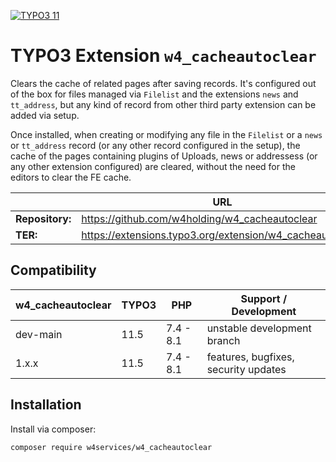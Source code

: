 [![TYPO3 11](https://img.shields.io/badge/TYPO3-11-orange.svg)](https://get.typo3.org/version/11)

# TYPO3 Extension `w4_cacheautoclear` 

Clears the cache of related pages after saving records. It's configured out of the box for files managed via `Filelist` and the extensions `news` and `tt_address`, but any kind of record from other third party extension can be added via setup.

Once installed, when creating or modifying any file in the `Filelist` or a `news` or `tt_address` record (or any other record configured in the setup), the cache of the pages containing plugins of Uploads, news or addressess (or any other extension configured) are cleared, without the need for the editors to clear the FE cache.

|                  | URL                                                       |
|------------------|-----------------------------------------------------------|
| **Repository:**  | https://github.com/w4holding/w4_cacheautoclear            |
| **TER:**         | https://extensions.typo3.org/extension/w4_cacheautoclear/ |

## Compatibility

| w4_cacheautoclear | TYPO3 | PHP       | Support / Development                |
|-------------------|-------|-----------|--------------------------------------|
| dev-main          | 11.5  | 7.4 - 8.1 | unstable development branch          |
| 1.x.x             | 11.5  | 7.4 - 8.1 | features, bugfixes, security updates |

## Installation

Install via composer:

    composer require w4services/w4_cacheautoclear

